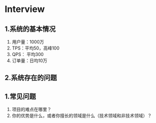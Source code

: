 # Interview

## 1.系统的基本情况
1. 用户量：1000万
2. TPS：平均50，高峰100 
3. QPS： 平均300
4. 订单量：日均10万

## 2.系统存在的问题




## 1.常见问题
1. 项目的难点在哪里？
2. 你的优势是什么，或者你擅长的领域是什么（技术领域和非技术领域）？




